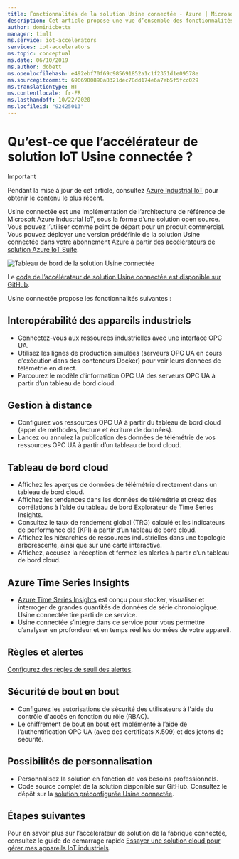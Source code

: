 ```yaml
---
title: Fonctionnalités de la solution Usine connectée - Azure | Microsoft Docs
description: Cet article propose une vue d’ensemble des fonctionnalités de la solution préconfigurée Usine connectée, comme le tableau de bord cloud, les règles et les alertes.
author: dominicbetts
manager: timlt
ms.service: iot-accelerators
services: iot-accelerators
ms.topic: conceptual
ms.date: 06/10/2019
ms.author: dobett
ms.openlocfilehash: e492ebf70f69c985691852a1c1f2351d1e09578e
ms.sourcegitcommit: 6906980890a8321dec78dd174e6a7eb5f5fcc029
ms.translationtype: HT
ms.contentlocale: fr-FR
ms.lasthandoff: 10/22/2020
ms.locfileid: "92425013"
---
```

# <a name="what-is-connected-factory-iot-solution-accelerator"></a>Qu’est-ce que l’accélérateur de solution IoT Usine connectée ?

> [!IMPORTANT]
> Pendant la mise à jour de cet article, consultez [Azure Industrial IoT](https://azure.github.io/Industrial-IoT/) pour obtenir le contenu le plus récent.

Usine connectée est une implémentation de l’architecture de référence de Microsoft Azure Industrial IoT, sous la forme d’une solution open source. Vous pouvez l’utiliser comme point de départ pour un produit commercial. Vous pouvez déployer une version prédéfinie de la solution Usine connectée dans votre abonnement Azure à partir des [accélérateurs de solution Azure IoT Suite](https://www.azureiotsolutions.com/#solutions/types/CF).

![Tableau de bord de la solution Usine connectée](./media/iot-accelerators-connected-factory-features/dashboard.png)

Le [code de l’accélérateur de solution Usine connectée est disponible sur GitHub](https://github.com/Azure/azure-iot-connected-factory).

Usine connectée propose les fonctionnalités suivantes :

## <a name="industrial-device-interoperability"></a>Interopérabilité des appareils industriels

- Connectez-vous aux ressources industrielles avec une interface OPC UA.
- Utilisez les lignes de production simulées (serveurs OPC UA en cours d’exécution dans des conteneurs Docker) pour voir leurs données de télémétrie en direct.
- Parcourez le modèle d’information OPC UA des serveurs OPC UA à partir d’un tableau de bord cloud.

## <a name="remote-management"></a>Gestion à distance

- Configurez vos ressources OPC UA à partir du tableau de bord cloud (appel de méthodes, lecture et écriture de données).
- Lancez ou annulez la publication des données de télémétrie de vos ressources OPC UA à partir d’un tableau de bord cloud.

## <a name="cloud-dashboard"></a>Tableau de bord cloud

- Affichez les aperçus de données de télémétrie directement dans un tableau de bord cloud.
- Affichez les tendances dans les données de télémétrie et créez des corrélations à l’aide du tableau de bord Explorateur de Time Series Insights.
- Consultez le taux de rendement global (TRG) calculé et les indicateurs de performance clé (KPI) à partir d’un tableau de bord cloud.
- Affichez les hiérarchies de ressources industrielles dans une topologie arborescente, ainsi que sur une carte interactive.
- Affichez, accusez la réception et fermez les alertes à partir d’un tableau de bord cloud.

## <a name="azure-time-series-insights"></a>Azure Time Series Insights

- [Azure Time Series Insights](../time-series-insights/time-series-insights-overview.md) est conçu pour stocker, visualiser et interroger de grandes quantités de données de série chronologique. Usine connectée tire parti de ce service.
- Usine connectée s’intègre dans ce service pour vous permettre d’analyser en profondeur et en temps réel les données de votre appareil.

## <a name="rules-and-alerts"></a>Règles et alertes

[Configurez des règles de seuil des alertes](iot-accelerators-connected-factory-configure.md).

## <a name="end-to-end-security"></a>Sécurité de bout en bout

- Configurez les autorisations de sécurité des utilisateurs à l'aide du contrôle d'accès en fonction du rôle (RBAC).
- Le chiffrement de bout en bout est implémenté à l’aide de l’authentification OPC UA (avec des certificats X.509) et des jetons de sécurité.

## <a name="customizability"></a>Possibilités de personnalisation

- Personnalisez la solution en fonction de vos besoins professionnels.
- Code source complet de la solution disponible sur GitHub. Consultez le dépôt sur la [solution préconfigurée Usine connectée](https://github.com/Azure/azure-iot-connected-factory).

## <a name="next-steps"></a>Étapes suivantes

Pour en savoir plus sur l’accélérateur de solution de la fabrique connectée, consultez le guide de démarrage rapide [Essayer une solution cloud pour gérer mes appareils IoT industriels](quickstart-connected-factory-deploy.md).
